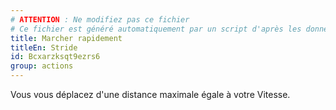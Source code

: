 ```yaml
---
# ATTENTION : Ne modifiez pas ce fichier
# Ce fichier est généré automatiquement par un script d'après les données du module Foundry VTT officiel et de sa traduction
title: Marcher rapidement
titleEn: Stride
id: Bcxarzksqt9ezrs6
group: actions
---
```

<p>Vous vous déplacez d'une distance maximale égale à votre Vitesse.</p>
